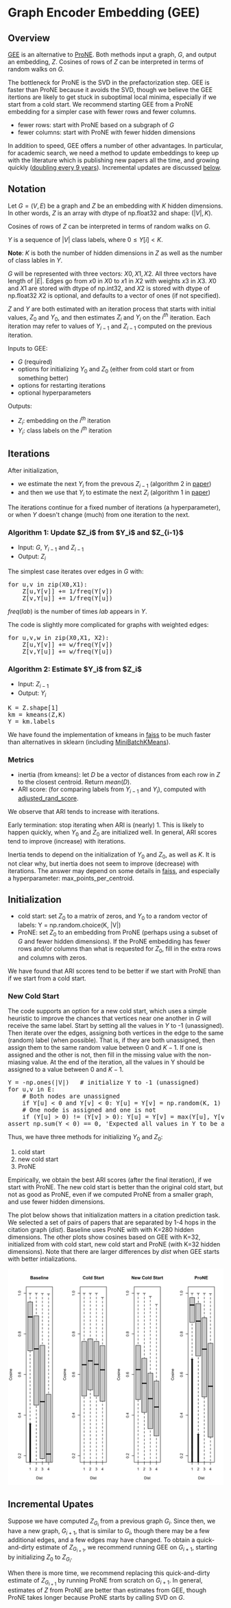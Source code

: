 # Graph Encoder Embedding (GEE)

<h2>Overview</h2>

<a href="https://arxiv.org/pdf/2109.13098">GEE</a> is an alternative to 
<a href="https://www.researchgate.net/profile/Ming-Ding-2/publication/334844418_ProNE_Fast_and_Scalable_Network_Representation_Learning/links/5f1e97f292851cd5fa4b2285/ProNE-Fast-and-Scalable-Network-Representation-Learning.pdf">ProNE</a>.
Both methods input a graph, $G$, and
output an embedding, $Z$.  Cosines of rows of $Z$ can be interpreted in
terms of random walks on $G$.

The bottleneck for ProNE is the SVD in the prefactorization step.  GEE
is faster than ProNE because it avoids the SVD, though we believe the GEE itertions are likely to get stuck in
suboptimal local minima, especially if we start from a cold start.  We
recommend starting GEE from a ProNE embedding for a simpler case with fewer rows
and fewer columns.

* fewer rows: start with ProNE based on a subgraph of $G$
* fewer columns: start with ProNE with fewer hidden dimensions

In addition to speed, GEE offers a number of other advantages.  In
particular, for academic search, we need a method to update embeddings
to keep up with the literature which is publishing new papers all the
time, and growing quickly (<a href="https://blogs.nature.com/news/2014/05/global-scientific-output-doubles-every-nine-years.html">doubling every 9 years</a>).
Incremental updates are discussed <a href="#incremental_updates">below</a>.

<h2>Notation</h2>

Let $G=(V,E)$ be a graph
and $Z$ be an embedding with $K$ hidden dimensions.
In other words, $Z$ is an array with dtype of np.float32 and shape: $(|V|, K)$.

Cosines of rows of $Z$ can be interpreted in terms of random walks on $G$.

$Y$ is a sequence of $|V|$ class labels, where $0 \le Y[i] < K$.  

**Note**: $K$ is both the number
of hidden dimensions in $Z$ as well as the number of class lables in $Y$.

$G$ will be represented with three vectors: $X0, X1, X2$.  All three vectors have length of $|E|$.
Edges go from $x0$ in $X0$ to $x1$ in $X2$ with weights $x3$ in $X3$.
$X0$ and $X1$ are stored with dtype of np.int32, and $X2$ is stored with dtype of np.float32
$X2$ is optional, and defaults to a vector of ones (if not specified).

$Z$ and $Y$ are both estimated with an iteration process that starts with initial values, $Z_0$ and $Y_0$,
and then estimates $Z_i$ and $Y_i$ on the $i^{th}$ iteration.  Each iteration may refer to values of $Y_{i-1}$ and $Z_{i-1}$
computed on the previous iteration.

Inputs to GEE:
* $G$ (required)
* options for initializing $Y_0$ and $Z_0$ (either from cold start or from something better)
* options for restarting iterations
* optional hyperparameters

Outputs:
* $Z_i$: embedding on the $i^{th}$ iteration
* $Y_i$: class labels on the $i^{th}$ iteration

<h2>Iterations</h2>

After initialization, 
* we estimate the next $Y_i$ from the prevous $Z_{i-1}$ (algorithm 2 in <a href="https://arxiv.org/pdf/2109.13098">paper</a>)
* and then we use that $Y_i$ to estimate the next $Z_i$ (algorithm 1 in <a href="https://arxiv.org/pdf/2109.13098">paper</a>)

The iterations continue for a fixed number of iterations (a hyperparameter), or when $Y$ doesn't change (much) from one iteration to the next.

<h3>Algorithm 1: Update $Z_i$ from $Y_i$ and $Z_{i-1}$</h3>

* Input: $G$, $Y_{i-1}$ and $Z_{i-1}$
* Output: $Z_i$

The simplest case iterates over edges in $G$ with:

<pre>
for u,v in zip(X0,X1):
    Z[u,Y[v]] += 1/freq(Y[v])
    Z[v,Y[u]] += 1/freq(Y[u])
</pre>

$freq(lab)$ is the number of times $lab$ appears in $Y$.

<p>
The code is slightly more complicated for graphs with weighted edges:
<p>

<pre>
for u,v,w in zip(X0,X1, X2):
    Z[u,Y[v]] += w/freq(Y[v])
    Z[v,Y[u]] += w/freq(Y[u])
</pre>


<h3>Algorithm 2: Estimate $Y_i$ from $Z_i$</h3>

* Input: $Z_{i-1}$
* Output: $Y_i$

<pre>
K = Z.shape[1]
km = kmeans(Z,K)
Y = km.labels_
</pre>

We have found the implementation of kmeans in <a href="https://github.com/facebookresearch/faiss/wiki/Faiss-building-blocks:-clustering,-PCA,-quantization">faiss</a> to be much faster
than alternatives in sklearn (including <a href="https://scikit-learn.org/stable/modules/generated/sklearn.cluster.MiniBatchKMeans.html">MiniBatchKMeans</a>).

<h3>Metrics</h3>

* inertia (from kmeans): let $D$ be a vector of distances from each row in $Z$ to the closest centroid.  Return $mean(D)$.
* ARI score: (for comparing labels from $Y_{i-1}$ and $Y_i$), computed with <a href="https://scikit-learn.org/stable/modules/generated/sklearn.metrics.adjusted_rand_score.html">adjusted_rand_score</a>.

We observe that ARI tends to increase with iterations.  

Early termination: stop iterating when ARI is (nearly) 1.
This is likely to happen quickly, when $Y_0$ and $Z_0$ are initialized well.
In general, ARI scores tend to improve (increase) with iterations.

Inertia tends to depend on the initialization of $Y_0$ and $Z_0$, as well as
$K$.  It is not clear why, but inertia does not seem to improve
(decrease) with iterations.  The answer may depend on some details in <a href="https://github.com/facebookresearch/faiss/wiki/Faiss-building-blocks:-clustering,-PCA,-quantization">faiss</a>,
and especially a hyperparameter: max_points_per_centroid.

<h2>Initialization</h2>

* cold start: set $Z_0$ to a matrix of zeros, and $Y_0$ to a random vector of labels: Y = np.random.choice(K, |V|)
* ProNE: set $Z_0$ to an embedding from ProNE (perhaps using a subset of $G$ and fewer hidden dimensions).  If the ProNE embedding has fewer rows and/or columns than what is requested
for $Z_0$, fill in the extra rows and columns with zeros.

We have found that ARI scores tend to be better if we start with ProNE than if we start from a cold start.

<h3>New Cold Start</h3>

The code supports an option for a new cold start, which uses a simple heuristic to improve the chances
that vertices near one another in $G$ will receive the same label.  Start by setting all the values in $Y$ to -1 (unassigned).
Then iterate over the edges, assigning both vertices in the edge to the same (random) label (when possible).  That is, if they are both unassigned, then
assign them to the same random value between $0$ and $K-1$.  If one is assigned and the other is not, then fill in the missing value
with the non-miasing value.  At the end of the iteration, all the values in Y should be assigned to a value between $0$ and $K-1$.

<pre>
Y = -np.ones(|V|)	# initialize Y to -1 (unassigned)
for u,v in E:
    # Both nodes are unassigned
    if Y[u] < 0 and Y[v] < 0: Y[u] = Y[v] = np.random(K, 1)
    # One node is assigned and one is not
    if (Y[u] > 0) != (Y[v] > 0): Y[u] = Y[v] = max(Y[u], Y[v])
assert np.sum(Y < 0) == 0, 'Expected all values in Y to be assigned'
</pre>

Thus, we have three methods for initializing $Y_0$ and $Z_0$:

 1. cold start
 1. new cold start
 1. ProNE

Empirically, we obtain the best ARI scores (after the final iteration), if we start with ProNE.  The new cold start is better than the original cold start,
but not as good as ProNE, even if we computed ProNE from a smaller graph, and use fewer hidden dimensions.

The plot below shows that initialization matters in a citation prediction task.  We selected a set of pairs of papers that are separated by 1-4 hops in the citation graph ($dist$).
Baseline uses ProNE with with K=280 hidden dimensions.  The other plots show cosines based on GEE with K=32, initialized from with cold start, new cold start and ProNE (with K=32 hidden dimensions).
Note that there are larger differences by $dist$ when GEE starts with better intializations.

<img src="ColdStart.jpg">

<h2 id="incremental_updates">Incremental Upates</h2>

Suppose we have computed $Z_{G_i}$ from a previous graph $G_i$.  Since then, we have a new graph, $G_{i+1}$, that is similar to $G_i$, though
there may be a few additional edges, and a few edges may have changed.  To obtain a quick-and-dirty estimate of $Z_{G_{i+1}}$, we recommend running GEE on $G_{i+1}$, starting by initializing $Z_0$ to $Z_{G_i}$.

When there is more time, we recommend replacing this quick-and-dirty estimate of $Z_{G_{i+1}}$
by running ProNE from scratch on ${G_{i+1}}$.  In general, estimates of $Z$ from ProNE are better than estimates from GEE,
though ProNE takes longer because ProNE starts by calling SVD on $G$.




